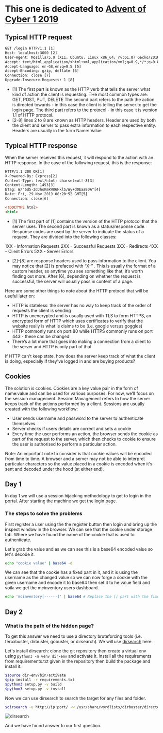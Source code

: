 # This one is dedicated to [Advent of Cyber 1 2019](https://tryhackme.com/r/room/25daysofchristmas)

## Typical HTTP request

```html
GET /login HTTP/1.1 [1]
Host: localhost:3000 [2]
User-Agent: Mozilla/5.0 (X11; Ubuntu; Linux x86_64; rv:61.0) Gecko/20100101 Firefox/61.0 [3]
Accept: text/html,application/xhtml+xml,application/xml;q=0.9,*/*;q=0.8 [4]
Accept-Language: en-GB,en;q=0.5 [5]
Accept-Encoding: gzip, deflate [6]
Connection: close [7]
Upgrade-Insecure-Requests: 1 [8]
```

- [1] The first part is known as the HTTP verb that tells the server what kind of action the client is requesting. THe most common types are: GET, POST, PUT, DELETE
  The second part refers to the path the action is directed towards - in this case the client is telling the server to get the login page. The third part refers to the protocol - in this case it is version 1.1 of HTTP protocol.
- [2-8] lines 2 to 8 are known as HTTP headers. Header are used by both the client and server to pass extra information to each respective entity. Headers are usually in the form Name: Value

## Typical HTTP response

When the server receives this request, it will respond to the action with an HTTP response. In the case of the following request, this is the response:

```html
HTTP/1.1 200 OK[1]
X-Powered-By: Express[2]
Content-Type: text/html; charset=utf-8[3]
Content-Length: 1493[3]
ETag: W/"5d5-ZdJhoKmkW86HklS/Wy+dOEaa80A"[4]
Date: Fri, 29 Nov 2019 00:20:52 GMT[5]
Connection: close[6]

<!DOCTYPE html>
<html>
```

- [1] The first part of [1] contains the version of the HTTP protocol that the server uses. The second part is known as a status/response code. Response codes are used by the server to indicate the status of a request. They are divided into the following classes:

1XX - Information Requests
2XX - Successful Requests
3XX - Redirects
4XX - Client Errors
5XX - Server Errors

- [2]-[8] are response headers used to pass information to the client. You may notice that [2] is prefaced with “X-” . This is usually the format of a custom header, so anytime you see something like that, it’s worth finding out more. After [6], depending on whether the request is successful, the server will usually pass in content of a page.

Here are some other things to note about the HTTP protocol that will be useful later on:

- HTTP is stateless: the server has no way to keep track of the order of requests the client is sending
- HTTP is unencrypted and is usually used with TLS to form HTTPS, an encrypted form of HTTP which uses certificates to verify that the website really is what is claims to be (i.e. google versus goggles)
- HTTP commonly runs on port 80 while HTTPS commonly runs on port 443 - these can be changed
- There’s a lot more that goes into making a connection from a client to the server and HTTP is only part of that

If HTTP can't keep state, how does the server keep track of what the client is doing, especially if they've logged in and are buying products?

## Cookies

The solution is cookies. Cookies are a key value pair in the form of name:value and can be used for various purposes. For now, we'll focus on the session management. Session Management refers to how the server keeps track of the actions performed by a client. Sessions are usually created with the following workflow:

- User sends username and password to the server to authenticate themselves
- Server checks if users details are correct and sets a cookie
- Every time the user performs an action, the browser sends the cookie as part of the request to the server, which then checks to cookie to ensure the user is authorised to perform a particular action.

Note: An important note to consider is that cookie values will be encoded from time to time. A browser and a server may not be able to interpret particular characters so the value placed in a cookie is encoded when it's sent and decoded under the hood (at either end).

## Day 1

In day 1 we will use a session hijacking methodology to get to login in the portal. After starting the machine we get the login page.

### The steps to solve the problems

First register a user using the the register button then login and bring up the inspect window in the browser. We can see that the cookie under storage tab. Where we have found the name of the cookie that is used to authenticate.

Let's grab the value and as we can see this is a base64 encoded value so let's decode it.

```bash
echo "cookie value" | base64 -d
```

We can see that the cookie has a fixed part in it, and it is using the username as the changed value so we can now forge a cookie with the given username and encode it to base64 then set it to he value field and voila we get the mcinventory users dashboard.

```bash
echo 'mcinventory[------]' | base64 # Replace the [] part with the fixed value that is used in the site.
```

## Day 2

### What is the path of the hidden page?

To get this answer we need to use a directory bruteforcing tools (i.e. feroxbuster, dirbuster, gobuster, or dirsearch). We will use [dirsearch](https://github.com/maurosoria/dirsearch) here.

Let's install dirsearch: clone the git repository then create a virtual env using ```python3 -m venv dir-env``` and activate it. Install all the requirements from requirements.txt given in the repository then build the package and install it.

```bash
$source dir-env/bin/activate
$pip install -r requirements.txt
$python3 setup.py -v build
$python3 setup.py -v install
```

Now we can use dirsearch to search the target for any files and folder.

```bash
$dirsearch -u http://ip:port/ -w /usr/share/wordlists/dirbuster/directory-list-2.3-medium.txt
```

![dirsearch](../resources/aoc1/dirsearch.png)

And we have found answer to our first question.
